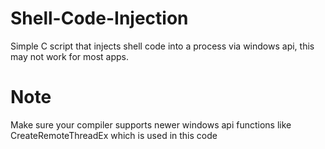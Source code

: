 # Shell-Code-Injection
Simple C script that injects shell code into a process via windows api, this may not work for most apps.

# Note

Make sure your compiler supports newer windows api functions like CreateRemoteThreadEx which is used in this code
